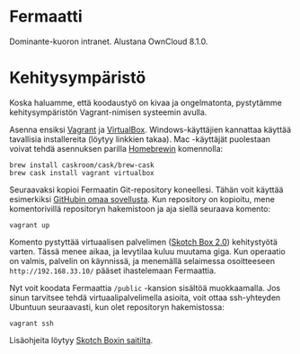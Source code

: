 # Fermaatti
Dominante-kuoron intranet. Alustana OwnCloud 8.1.0.

# Kehitysympäristö

Koska haluamme, että koodaustyö on kivaa ja ongelmatonta, pystytämme kehitysympäristön Vagrant-nimisen systeemin avulla.

Asenna ensiksi [Vagrant](https://www.vagrantup.com/downloads.html) ja [VirtualBox](https://www.virtualbox.org/wiki/Downloads). Windows-käyttäjien kannattaa käyttää tavallisia installereita (löytyy linkkien takaa). Mac -käyttäjät puolestaan voivat tehdä asennuksen parilla [Homebrewin](http://brew.sh/) komennolla:
```
brew install caskroom/cask/brew-cask
brew cask install vagrant virtualbox
```

Seuraavaksi kopioi Fermaatin Git-repository koneellesi. Tähän voit käyttää esimerkiksi [GitHubin omaa sovellusta](https://mac.github.com/). Kun repository on kopioitu, mene komentorivillä repositoryn hakemistoon ja aja siellä seuraava komento:

```
vagrant up
```

Komento pystyttää virtuaalisen palvelimen ([Skotch Box 2.0](https://box.scotch.io/)) kehitystyötä varten. Tässä menee aikaa, ja levytilaa kuluu muutama giga. Kun operaatio on valmis, palvelin on käynnissä, ja menemällä selaimessa osoitteeseen `http://192.168.33.10/` pääset ihastelemaan Fermaattia.

Nyt voit koodata Fermaattia `/public` -kansion sisältöä muokkaamalla. Jos sinun tarvitsee tehdä virtuaalipalvelimella asioita, voit ottaa ssh-yhteyden Ubuntuun seuraavasti, kun olet repositoryn hakemistossa:
```
vagrant ssh
```

Lisäohjeita löytyy [Skotch Boxin saitilta](https://box.scotch.io/).
